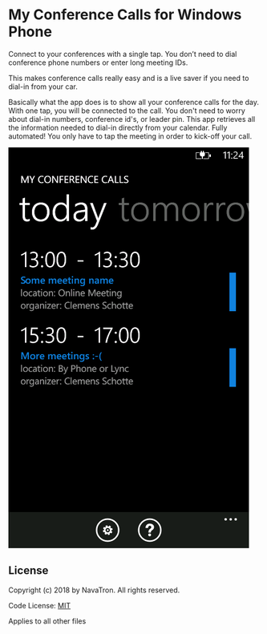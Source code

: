 # My Conference Calls for Windows Phone

Connect to your conferences with a single tap. You don’t need to dial conference phone numbers or enter long meeting IDs.

This makes conference calls really easy and is a live saver if you need to dial-in from your car.

Basically what the app does is to show all your conference calls for the day. With one tap, you will be connected to the call. You don't need to worry about dial-in numbers, conference id's, or leader pin. This app retrieves all the information needed to dial-in directly from your calendar. Fully automated! You only have to tap the meeting in order to kick-off your call.

![alt My Conference Calls](Source/AppHub/screen1.png)

## License

Copyright (c) 2018 by NavaTron. All rights reserved.

Code License: [MIT](LICENSE)

Applies to all other files
